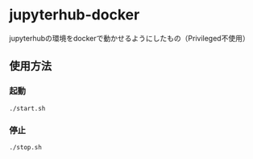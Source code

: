 # jupyterhub-docker
jupyterhubの環境をdockerで動かせるようにしたもの（Privileged不使用）

## 使用方法

### 起動
```
./start.sh

```

### 停止
```
./stop.sh
```
